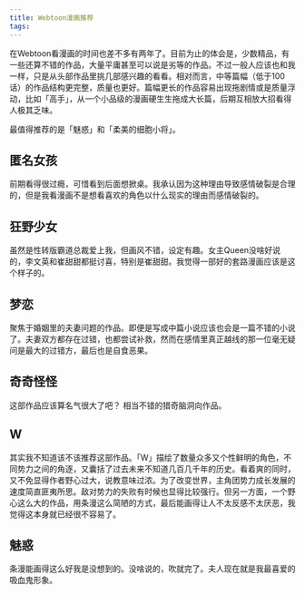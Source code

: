 ```yaml
---
title: Webtoon漫画推荐
tags:
---
```


在Webtoon看漫画的时间也差不多有两年了。目前为止的体会是，少数精品，有一些还算不错的作品，大量平庸甚至可以说是劣等的作品。不过一般人应该也和我一样，只是从头部作品里挑几部感兴趣的看看。相对而言，中等篇幅（低于100话）的作品结构更完整，质量也更好。篇幅更长的作品容易出现拖剧情或是质量浮动，比如「高手」，从一个小品级的漫画硬生生拖成大长篇，后期互相放大招看得人极其乏味。

最值得推荐的是「魅惑」和「柔美的细胞小将」。

##  匿名女孩
前期看得很过瘾，可惜看到后面想掀桌。我承认因为这种理由导致感情破裂是合理的，但是我看漫画不是想看喜欢的角色以什么现实的理由而感情破裂的。

## 狂野少女
虽然是性转版霸道总裁爱上我，但画风不错，设定有趣。女主Queen没啥好说的，李文英和崔甜甜都挺讨喜，特别是崔甜甜。我觉得一部好的套路漫画应该是这个样子的。

##  梦恋
聚焦于婚姻里的夫妻问题的作品。即便是写成中篇小说应该也会是一篇不错的小说了。夫妻双方都存在过错，也都尝试补救，然而在感情里真正越线的那一位毫无疑问是最大的过错方，最后也是自食恶果。

##  奇奇怪怪
这部作品应该算名气很大了吧？ 相当不错的猎奇脑洞向作品。

##  W
其实我不知道该不该推荐这部作品。「W」描绘了数量众多又个性鲜明的角色，不同势力之间的角逐，又囊括了过去未来不知道几百几千年的历史。看着爽的同时，又不免显得作者野心过大，说教意味过浓。为了改变世界，主角团势力成长发展的速度简直匪夷所思。敌对势力的失败有时候也显得比较强行。但另一方面，一个野心这么大的作品，用条漫这么简陋的方式，最后能画得让人不太反感不太厌恶，我觉得这本身就已经很不容易了。

## 魅惑
条漫能画得这么好我是没想到的。没啥说的，吹就完了。夫人现在就是我最喜爱的吸血鬼形象。
